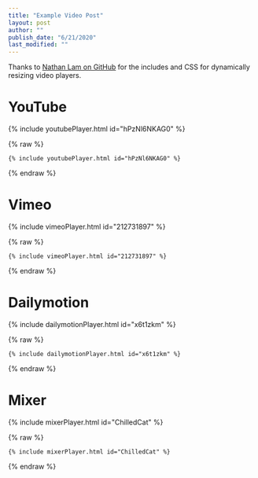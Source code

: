 ```yaml
---
title: "Example Video Post"
layout: post
author: ""
publish_date: "6/21/2020"
last_modified: ""
---
```


Thanks to [Nathan Lam on GitHub](https://github.com/nathancy/jekyll-embed-video) for the includes and CSS for dynamically resizing video players.

# YouTube

{% include youtubePlayer.html id="hPzNl6NKAG0" %}

{% raw %}
```liquid
{% include youtubePlayer.html id="hPzNl6NKAG0" %}
```
{% endraw %}

# Vimeo

{% include vimeoPlayer.html id="212731897" %}

{% raw %}
```liquid
{% include vimeoPlayer.html id="212731897" %}
```
{% endraw %}

# Dailymotion

{% include dailymotionPlayer.html id="x6t1zkm" %}

{% raw %}
```liquid
{% include dailymotionPlayer.html id="x6t1zkm" %}
```
{% endraw %}

# Mixer

{% include mixerPlayer.html id="ChilledCat" %}

{% raw %}
```liquid
{% include mixerPlayer.html id="ChilledCat" %}
```
{% endraw %}
